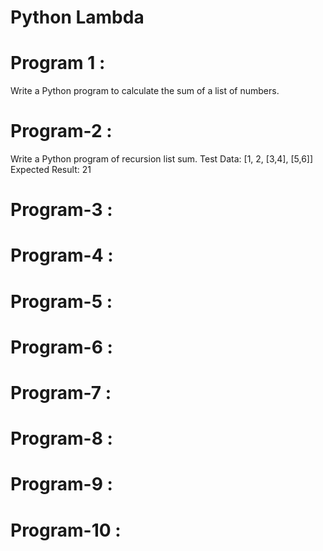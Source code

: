 # Python Lambda

# Program 1 :
   
Write a Python program to calculate the sum of a list of numbers.

# Program-2 : 
   Write a Python program of recursion list sum.
   Test Data: [1, 2, [3,4], [5,6]]
  Expected Result: 21

# Program-3 :
    

# Program-4 :
  
# Program-5 :

 

# Program-6 : 
 
# Program-7 :
 

# Program-8 :
 

# Program-9 :

# Program-10 :
 